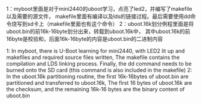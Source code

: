 1：myboot里面是对于mini2440的uboot学习，点亮了led2，并编写了makefile以及需要的源文件，
makefile里面有编译以及lds的链接过程。最后需要使用dd命令烧写到sd卡上（makefile里面也有这个命令）
2：uboot.16k划分例程里面是将uboot.bin的前16k-16byte划分出来，转载到uboot.16k中，
其中uboot.16k的前16byte是校验和，后面16k-16byte的内容是uboot.bin的二进制内容

1: In myboot, there is U-Boot learning for mini2440, with LED2 lit up and makefiles and required source files written,
The makefile contains the compilation and LDS linking process. 
Finally, the dd command needs to be burned onto the SD card (this command is also included in the makefile)
2: In the uboot.16k partitioning routine, the first 16k-16bytes of uboot.bin are partitioned and transferred to uboot.16k,
The first 16 bytes of uboot.16k are the checksum, and the remaining 16k-16 bytes are the binary content of uboot.bin
